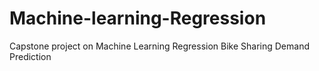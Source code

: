 # Machine-learning-Regression
Capstone project on Machine Learning Regression Bike Sharing Demand Prediction
